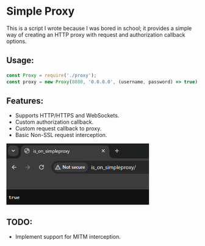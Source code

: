 # Simple Proxy

This is a script I wrote because I was bored in school; it provides a simple way of creating an HTTP proxy with request and authorization callback options.

## Usage:

```js
const Proxy = require('./proxy');
const proxy = new Proxy(8080, '0.0.0.0', (username, password) => true);
```

## Features:

- Supports HTTP/HTTPS and WebSockets.
- Custom authorization callback.
- Custom request callback to proxy.
- Basic Non-SSL request interception.

![Interception](./.img/is_on_simpleproxy.png)

## TODO:

- Implement support for MITM interception.